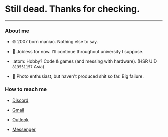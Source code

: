 <h1>
  Still dead. Thanks for checking.
</h1>

---

### About me

- 🌐 2007 born maniac. Nothing else to say. 

- 🔭 Jobless for now. I'll continue throughout university I suppose.

- :atom: Hobby? Code & games (and messing with hardware). (HSR UID `813551157` Asia)

- 📸 Photo enthusiast, but haven't produced shit so far. Big failure.

### How to reach me

- [Discord](https://discordapp.com/users/717255311060238387)

- [Gmail](mailto:aervnu@gmail.com)

- [Outlook](mailto:icorei783@outlook.com.vn)

- [Messenger](https://facebook.com/aervnu)
